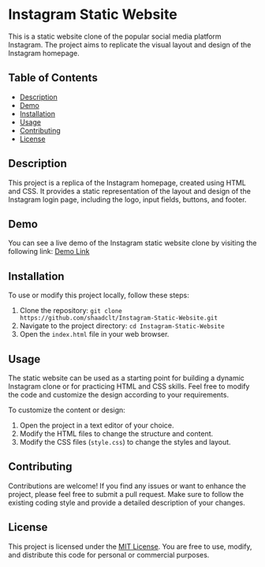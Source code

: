 # Instagram Static Website

This is a static website clone of the popular social media platform Instagram. The project aims to replicate the visual layout and design of the Instagram homepage.

## Table of Contents

- [Description](#description)
- [Demo](#demo)
- [Installation](#installation)
- [Usage](#usage)
- [Contributing](#contributing)
- [License](#license)

## Description

This project is a replica of the Instagram homepage, created using HTML and CSS. It provides a static representation of the layout and design of the Instagram login page, including the logo, input fields, buttons, and footer.

## Demo

You can see a live demo of the Instagram static website clone by visiting the following link: [Demo Link](https://shaadinstagram.netlify.app/)

## Installation

To use or modify this project locally, follow these steps:

1. Clone the repository: `git clone https://github.com/shaadclt/Instagram-Static-Website.git`
2. Navigate to the project directory: `cd Instagram-Static-Website`
3. Open the `index.html` file in your web browser.

## Usage

The static website can be used as a starting point for building a dynamic Instagram clone or for practicing HTML and CSS skills. Feel free to modify the code and customize the design according to your requirements.

To customize the content or design:

1. Open the project in a text editor of your choice.
2. Modify the HTML files to change the structure and content.
3. Modify the CSS files (`style.css`) to change the styles and layout.

## Contributing

Contributions are welcome! If you find any issues or want to enhance the project, please feel free to submit a pull request. Make sure to follow the existing coding style and provide a detailed description of your changes.

## License

This project is licensed under the [MIT License](LICENSE). You are free to use, modify, and distribute this code for personal or commercial purposes.


